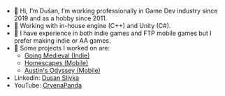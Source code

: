 - 👋 Hi, I’m Dušan, I’m working professionally in Game Dev industry since 2019 and as a hobby since 2011.
- 👀 Working with in-house engine (C++) and Unity (C#).
- 🌱 I have experience in both indie games and FTP mobile games but I prefer making indie or AA games.
- 💞️ Some projects I worked on are:
  - [Going Medieval (Indie)](https://store.steampowered.com/app/1029780/Going_Medieval/)
  - [Homescapes (Mobile)](https://play.google.com/store/apps/details?id=com.playrix.homescapes&hl=en_US&gl=US&pli=1)
  - [Austin's Odyssey (Mobile)](https://play.google.com/store/apps/details?id=com.mg0.ao&hl=en)
- Linkedin: [Dusan Slivka](https://www.linkedin.com/in/dusan-slivka-270915186/)
- YouTube: [CrvenaPanda](https://www.youtube.com/channel/UC_VF67EXnLnH1fkX1bgoguw)

<!---
CrvenaPanda/CrvenaPanda is a ✨ special ✨ repository because its `README.md` (this file) appears on your GitHub profile.
You can click the Preview link to take a look at your changes.
--->
